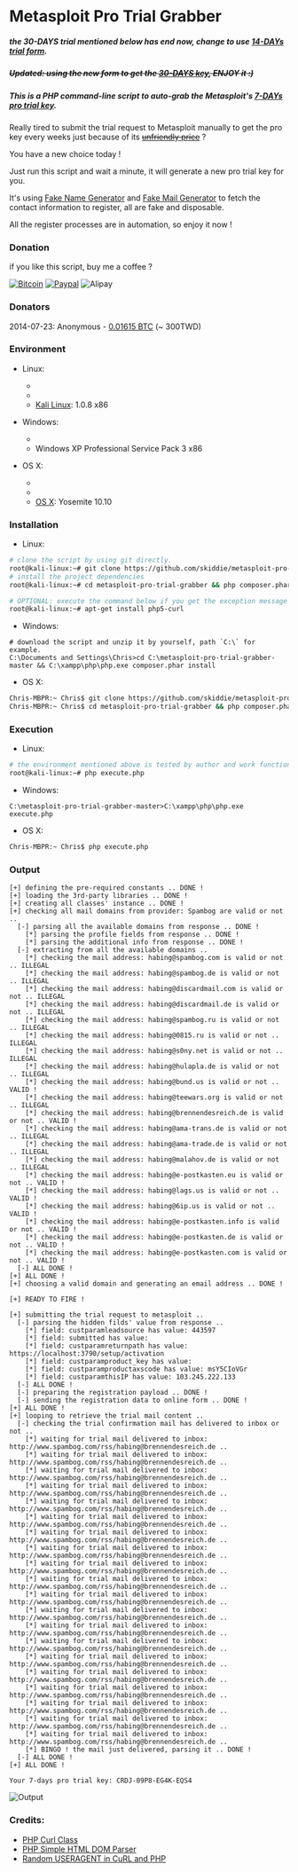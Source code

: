 # Metasploit Pro Trial Grabber

##### the 30-DAYS trial mentioned below has end now, change to use [14-DAYs trial form].

##### ~~Updated: using the new form to get the [30-DAYS key], ENJOY it :)~~

##### This is a PHP command-line script to auto-grab the Metasploit's [7-DAYs pro trial key].

Really tired to submit the trial request to Metasploit manually to get the pro key every weeks just because of its ~~[unfriendly price]~~ ?

You have a new choice today !

Just run this script and wait a minute, it will generate a new pro trial key for you.

It's using [Fake Name Generator] and [Fake Mail Generator] to fetch the contact information to register, all are fake and disposable.

All the register processes are in automation, so enjoy it now !

### Donation

if you like this script, buy me a coffee ?

[![Bitcoin](https://blockchain.info//Resources/buttons/donate_64.png)](http://goo.gl/f8ShlA)
[![Paypal](https://www.paypalobjects.com/en_US/GB/i/btn/btn_donateCC_LG.gif)](http://goo.gl/tRt4zN)
![Alipay](https://i.imgur.com/MFwEQSp.png)

### Donators

2014-07-23: Anonymous - [0.01615 BTC](https://blockchain.info/tx/be809956bf74307cd60cfdc6adba6d026acc51816cceb6a9c297be4374a85eb0) (~ 300TWD)

### Environment

* Linux:

    * [PHP]: 5.4.4-14+deb7u12
    * [cURL]: 7.26.0
    * [Kali Linux]: 1.0.8 x86

* Windows:

    * [XAMPP]: 1.8.2
    * Windows XP Professional Service Pack 3 x86

* OS X:

    * [PHP]: 5.5.14
    * [cURL]: 7.37.1
    * [OS X]: Yosemite 10.10

### Installation

* Linux:

```sh
# clone the script by using git directly.
root@kali-linux:~# git clone https://github.com/skiddie/metasploit-pro-trial-grabber.git
# install the project dependencies
root@kali-linux:~# cd metasploit-pro-trial-grabber && php composer.phar install

# OPTIONAL: execute the command below if you get the exception message 'cURL library is not loaded'.
root@kali-linux:~# apt-get install php5-curl
```

* Windows:

```batch
# download the script and unzip it by yourself, path `C:\` for example.
C:\Documents and Settings\Chris>cd C:\metasploit-pro-trial-grabber-master && C:\xampp\php\php.exe composer.phar install
```

* OS X:

```sh
Chris-MBPR:~ Chris$ git clone https://github.com/skiddie/metasploit-pro-trial-grabber.git
Chris-MBPR:~ Chris$ cd metasploit-pro-trial-grabber && php composer.phar install
```

### Execution

* Linux:

```sh
# the environment mentioned above is tested by author and work functionally.
root@kali-linux:~# php execute.php
```

* Windows:

```batch
C:\metasploit-pro-trial-grabber-master>C:\xampp\php\php.exe execute.php
```

* OS X:

```sh
Chris-MBPR:~ Chris$ php execute.php
```

### Output

    [+] defining the pre-required constants .. DONE !
    [+] loading the 3rd-party libraries .. DONE !
    [+] creating all classes' instance .. DONE !
    [+] checking all mail domains from provider: Spambog are valid or not ..
      [-] parsing all the available domains from response .. DONE !
        [*] parsing the profile fields from response .. DONE !
        [*] parsing the additional info from response .. DONE !
      [-] extracting from all the available domains .. 
        [*] checking the mail address: habing@spambog.com is valid or not .. ILLEGAL
        [*] checking the mail address: habing@spambog.de is valid or not .. ILLEGAL
        [*] checking the mail address: habing@discardmail.com is valid or not .. ILLEGAL
        [*] checking the mail address: habing@discardmail.de is valid or not .. ILLEGAL
        [*] checking the mail address: habing@spambog.ru is valid or not .. ILLEGAL
        [*] checking the mail address: habing@0815.ru is valid or not .. ILLEGAL
        [*] checking the mail address: habing@s0ny.net is valid or not .. ILLEGAL
        [*] checking the mail address: habing@hulapla.de is valid or not .. ILLEGAL
        [*] checking the mail address: habing@bund.us is valid or not .. VALID !
        [*] checking the mail address: habing@teewars.org is valid or not .. ILLEGAL
        [*] checking the mail address: habing@brennendesreich.de is valid or not .. VALID !
        [*] checking the mail address: habing@ama-trans.de is valid or not .. ILLEGAL
        [*] checking the mail address: habing@ama-trade.de is valid or not .. ILLEGAL
        [*] checking the mail address: habing@malahov.de is valid or not .. ILLEGAL
        [*] checking the mail address: habing@e-postkasten.eu is valid or not .. VALID !
        [*] checking the mail address: habing@lags.us is valid or not .. VALID !
        [*] checking the mail address: habing@6ip.us is valid or not .. VALID !
        [*] checking the mail address: habing@e-postkasten.info is valid or not .. VALID !
        [*] checking the mail address: habing@e-postkasten.de is valid or not .. VALID !
        [*] checking the mail address: habing@e-postkasten.com is valid or not .. VALID !
      [-] ALL DONE !
    [+] ALL DONE !
    [+] choosing a valid domain and generating an email address .. DONE !

    [+] READY TO FIRE !

    [+] submitting the trial request to metasploit ..
      [-] parsing the hidden filds' value from response ..
        [*] field: custparamleadsource has value: 443597
        [*] field: submitted has value: 
        [*] field: custparamreturnpath has value: https://localhost:3790/setup/activation
        [*] field: custparamproduct_key has value: 
        [*] field: custparamproductaxscode has value: msY5CIoVGr
        [*] field: custparamthisIP has value: 103.245.222.133
      [-] ALL DONE !
      [-] preparing the registration payload .. DONE !
      [-] sending the registration data to online form .. DONE !
    [+] ALL DONE !
    [+] looping to retrieve the trial mail content ..
      [-] checking the trial confirmation mail has delivered to inbox or not ..
        [*] waiting for trial mail delivered to inbox: http://www.spambog.com/rss/habing@brennendesreich.de ..
        [*] waiting for trial mail delivered to inbox: http://www.spambog.com/rss/habing@brennendesreich.de ..
        [*] waiting for trial mail delivered to inbox: http://www.spambog.com/rss/habing@brennendesreich.de ..
        [*] waiting for trial mail delivered to inbox: http://www.spambog.com/rss/habing@brennendesreich.de ..
        [*] waiting for trial mail delivered to inbox: http://www.spambog.com/rss/habing@brennendesreich.de ..
        [*] waiting for trial mail delivered to inbox: http://www.spambog.com/rss/habing@brennendesreich.de ..
        [*] waiting for trial mail delivered to inbox: http://www.spambog.com/rss/habing@brennendesreich.de ..
        [*] waiting for trial mail delivered to inbox: http://www.spambog.com/rss/habing@brennendesreich.de ..
        [*] waiting for trial mail delivered to inbox: http://www.spambog.com/rss/habing@brennendesreich.de ..
        [*] waiting for trial mail delivered to inbox: http://www.spambog.com/rss/habing@brennendesreich.de ..
        [*] waiting for trial mail delivered to inbox: http://www.spambog.com/rss/habing@brennendesreich.de ..
        [*] waiting for trial mail delivered to inbox: http://www.spambog.com/rss/habing@brennendesreich.de ..
        [*] waiting for trial mail delivered to inbox: http://www.spambog.com/rss/habing@brennendesreich.de ..
        [*] waiting for trial mail delivered to inbox: http://www.spambog.com/rss/habing@brennendesreich.de ..
        [*] waiting for trial mail delivered to inbox: http://www.spambog.com/rss/habing@brennendesreich.de ..
        [*] waiting for trial mail delivered to inbox: http://www.spambog.com/rss/habing@brennendesreich.de ..
        [*] waiting for trial mail delivered to inbox: http://www.spambog.com/rss/habing@brennendesreich.de ..
        [*] waiting for trial mail delivered to inbox: http://www.spambog.com/rss/habing@brennendesreich.de ..
        [*] waiting for trial mail delivered to inbox: http://www.spambog.com/rss/habing@brennendesreich.de ..
        [*] waiting for trial mail delivered to inbox: http://www.spambog.com/rss/habing@brennendesreich.de ..
        [*] BINGO ! the mail just delivered, parsing it .. DONE !
      [-] ALL DONE !
    [+] ALL DONE !

    Your 7-days pro trial key: CRDJ-09P8-EG4K-EQS4

![Output](http://i.imgur.com/e1yv2Pz.png)

### Credits:

* [PHP Curl Class]
* [PHP Simple HTML DOM Parser]
* [Random USERAGENT in CuRL and PHP]

[7-DAYs pro trial key]:https://www.rapid7.com/register/metasploit-trial.jsp?product
[unfriendly price]:https://community.rapid7.com/docs/DOC-2287
[Fake Name Generator]:http://www.fakenamegenerator.com
[Fake Mail Generator]:http://www.fakemailgenerator.com
[PHP]:http://www.php.net/manual/en/install.unix.debian.php
[cURL]:http://www.php.net/manual/en/curl.installation.php
[PHP Curl Class]:https://github.com/php-curl-class/php-curl-class
[PHP Simple HTML DOM Parser]:http://simplehtmldom.sourceforge.net
[Random USERAGENT in CuRL and PHP]:http://www.danmorgan.net/programming/php-programming/random-useragent-in-curl-and-php
[Kali Linux]:http://www.kali.org/downloads
[XAMPP]:http://downloads.sourceforge.net/project/xampp/XAMPP%20Windows/1.8.2/xampp-win32-1.8.2-5-VC9-installer.exe
[30-DAYS key]:http://www.rapid7.com/products/metasploit/metasploit-pro-registration-corelan.jsp
[14-DAYs trial form]:http://www.rapid7.com/products/metasploit/metasploit-pro-registration.jsp
[OS X]:http://www.apple.com/osx/

